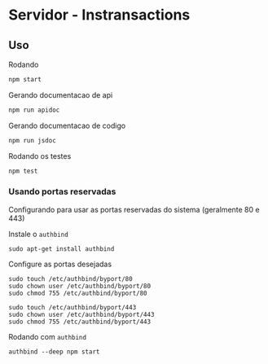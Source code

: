 # Servidor - Instransactions

## Uso

Rodando
```javascript
npm start
```

Gerando documentacao de api
```javascript
npm run apidoc
```

Gerando documentacao de codigo
```javascript
npm run jsdoc
```

Rodando os testes
```javascript
npm test
```

### Usando portas reservadas
Configurando para usar as portas reservadas do sistema (geralmente 80 e 443)

Instale o `authbind`
```
sudo apt-get install authbind
```

Configure as portas desejadas 

```
sudo touch /etc/authbind/byport/80
sudo chown user /etc/authbind/byport/80
sudo chmod 755 /etc/authbind/byport/80

sudo touch /etc/authbind/byport/443
sudo chown user /etc/authbind/byport/443
sudo chmod 755 /etc/authbind/byport/443
```

Rodando com `authbind`
```
authbind --deep npm start
```